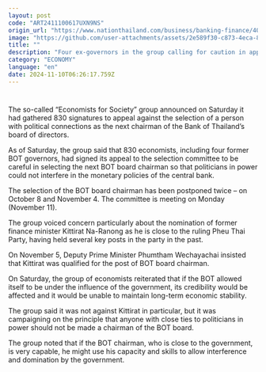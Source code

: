 ```yaml
---
layout: post
code: "ART2411100617UXN9NS"
origin_url: "https://www.nationthailand.com/business/banking-finance/40043157"
image: "https://github.com/user-attachments/assets/2e589f30-c873-4eca-89c5-405c85046cf4"
title: ""
description: "Four ex-governors in the group calling for caution in appointing the board chairman on Monday"
category: "ECONOMY"
language: "en"
date: 2024-11-10T06:26:17.759Z
---
```


# 









The so-called “Economists for Society” group announced on Saturday it had gathered 830 signatures to appeal against the selection of a person with political connections as the next chairman of the Bank of Thailand’s board of directors.

As of Saturday, the group said that 830 economists, including four former BOT governors, had signed its appeal to the selection committee to be careful in selecting the next BOT board chairman so that politicians in power could not interfere in the monetary policies of the central bank.

The selection of the BOT board chairman has been postponed twice – on October 8 and November 4. The committee is meeting on Monday (November 11).

The group voiced concern particularly about the nomination of former finance minister Kittirat Na-Ranong as he is close to the ruling Pheu Thai Party, having held several key posts in the party in the past.

On November 5, Deputy Prime Minister Phumtham Wechayachai insisted that Kittirat was qualified for the post of BOT board chairman.

On Saturday, the group of economists reiterated that if the BOT allowed itself to be under the influence of the government, its credibility would be affected and it would be unable to maintain long-term economic stability.



The group said it was not against Kittirat in particular, but it was campaigning on the principle that anyone with close ties to politicians in power should not be made a chairman of the BOT board.  
  
The group noted that if the BOT chairman, who is close to the government, is very capable, he might use his capacity and skills to allow interference and domination by the government.